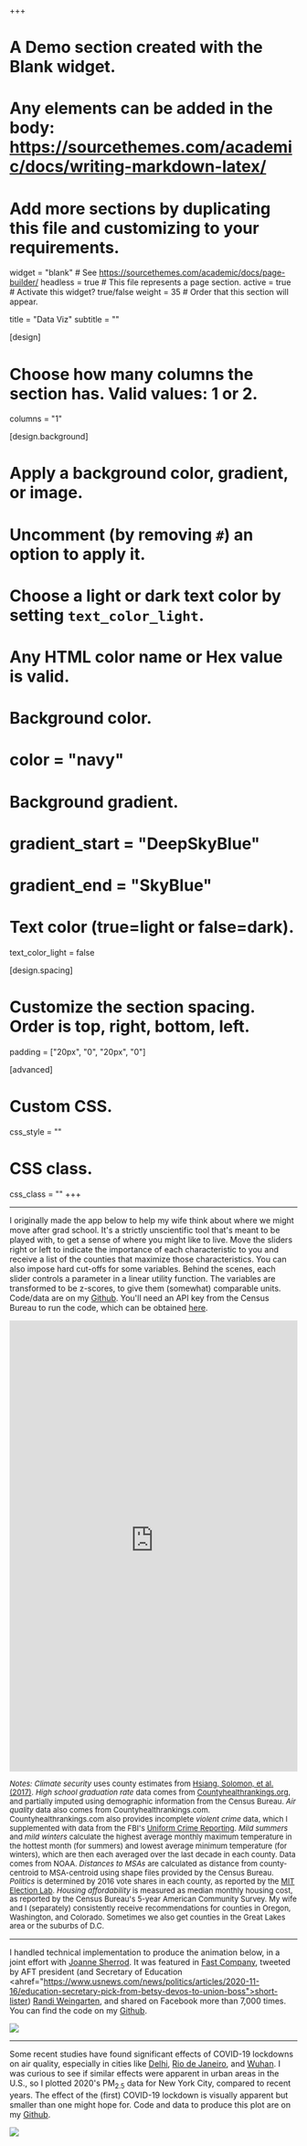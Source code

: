 +++
# A Demo section created with the Blank widget.
# Any elements can be added in the body: https://sourcethemes.com/academic/docs/writing-markdown-latex/
# Add more sections by duplicating this file and customizing to your requirements.

widget = "blank"  # See https://sourcethemes.com/academic/docs/page-builder/
headless = true  # This file represents a page section.
active = true  # Activate this widget? true/false
weight = 35  # Order that this section will appear.

title = "Data Viz"
subtitle = ""

[design]
  # Choose how many columns the section has. Valid values: 1 or 2.
  columns = "1"

[design.background]
  # Apply a background color, gradient, or image.
  #   Uncomment (by removing `#`) an option to apply it.
  #   Choose a light or dark text color by setting `text_color_light`.
  #   Any HTML color name or Hex value is valid.

  # Background color.
  # color = "navy"
  
  # Background gradient.
  # gradient_start = "DeepSkyBlue"
  # gradient_end = "SkyBlue"


  # Text color (true=light or false=dark).
  text_color_light = false

[design.spacing]
  # Customize the section spacing. Order is top, right, bottom, left.
  padding = ["20px", "0", "20px", "0"]

[advanced]
 # Custom CSS. 
 css_style = ""
 
 # CSS class.
 css_class = ""
+++

<HR>

I originally made the app below to help my wife think about where we might move after grad school.  It's a strictly unscientific tool that's meant to be played with, to get a sense of where you might like to live. Move the sliders right or left to indicate the importance of each characteristic to you and receive a list of the counties that maximize those characteristics. You can also impose hard cut-offs for some variables. Behind the scenes, each slider controls a parameter in a linear utility function. The variables are transformed to be z-scores, to give them (somewhat) comparable units. Code/data are on my <a href="https://github.com/JoeMitchellNelson/location-preferences">Github</a>. You'll need an API key from the Census Bureau to run the code, which can be obtained <a href="https://api.census.gov/data/key_signup.html">here</a>.


<iframe style="padding-left:0px; margin-left:0px" height="790px"  width="100%" frameborder="no" src="https://joemitchellnelson.shinyapps.io/location/"> </iframe>

<p style="line-height:1.2;"><font size=2><i>Notes: Climate security</i> uses county estimates from <a href="1362.full?ijkey=x3wZ8kcgtomUM&keytype=ref&siteid=sci">Hsiang, Solomon, et al. (2017)</a>. <i>High school graduation rate</i> data comes from <a href="https://www.countyhealthrankings.org/sites/default/files/media/document/analytic_data2020_0.csv">Countyhealthrankings.org</a>, and partially imputed using demographic information from the Census Bureau. <i>Air quality</i> data also comes from Countyhealthrankings.com. Countyhealthrankings.com also provides incomplete <i>violent crime</i> data, which I supplemented with data from the FBI's <a href="https://www.fbi.gov/services/cjis/ucr">Uniform Crime Reporting</a>.  <i>Mild summers</i> and <i>mild winters</i> calculate the highest average monthly maximum temperature in the hottest month (for summers) and lowest average  minimum temperature (for winters), which are then each averaged over the last decade in each county. Data comes from NOAA. <i>Distances to MSAs</i> are calculated as distance from county-centroid to MSA-centroid using shape files provided by the Census Bureau. <i>Politics</i> is determined by 2016 vote shares in each county, as reported by the <a href="https://dataverse.harvard.edu/dataset.xhtml?persistentId=doi:10.7910/DVN/VOQCHQ">MIT Election Lab</a>. <i>Housing affordability</i> is measured as median monthly housing cost, as reported by the Census Bureau's 5-year American Community Survey. My wife and I (separately) consistently receive recommendations for counties in Oregon, Washington, and Colorado. Sometimes we also get counties in the Great Lakes area or the suburbs of D.C.</font></p>



<HR>

I handled technical implementation to produce the animation below, in a joint effort with <a href="https://www.linkedin.com/in/jo-sherrod-50975014/">Joanne Sherrod</a>. It was featured in <a href="https://www.fastcompany.com/90492485/this-detailed-map-graph-traces-a-damning-trump-timeline-as-covid-19-spread-through-the-u-s">Fast Company</a>, tweeted by AFT president (and Secretary of Education <ahref="https://www.usnews.com/news/politics/articles/2020-11-16/education-secretary-pick-from-betsy-devos-to-union-boss">short-lister</a>) <a href="https://twitter.com/rweingarten/status/1252410845557997568?s=20">Randi Weingarten</a>, and shared on Facebook more than 7,000 times. You can find the code on my <a href="https://github.com/JoeMitchellNelson/Covid-19-map">Github</a>.
<br>


![](https://i.imgur.com/rZzmKnh.gif)


<HR>

Some recent studies have found significant effects of COVID-19 lockdowns on air quality, especially in cities like <a href="https://www.ncbi.nlm.nih.gov/pmc/articles/PMC7189867/">Delhi</a>, <a href="https://www.sciencedirect.com/science/article/pii/S0048969720326024">Rio de Janeiro</a>, and <a href="https://www.thelancet.com/pdfs/journals/lanplh/PIIS2542-5196(20)30107-8.pdf">Wuhan</a>. I was curious to see if similar effects were apparent in urban areas in the U.S., so I plotted 2020's PM<sub>2.5</sub> data for New York City, compared to recent years. The effect of the (first) COVID-19 lockdown is visually apparent but smaller than one might hope for. Code and data to produce this plot are on my <a href="https://github.com/JoeMitchellNelson/pm25_covid">Github</a>.


<a href="https://raw.githubusercontent.com/JoeMitchellNelson/pm25_covid/master/pm25_plot.png"> ![](https://raw.githubusercontent.com/JoeMitchellNelson/pm25_covid/master/pm25_plot.png)</a>



